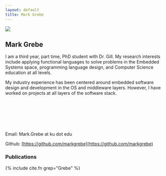 ```yaml
---
layout: default
title: Mark Grebe
---
```


<img src="{{site.baseurl}}/images/markgrebe/MarkGrebe.jpg" class="floatleft"/>

## Mark Grebe

I am a third year, part time, PhD student with Dr. Gill.  My research interests include applying functional languages to solve problems in the Embedded Systems space, programming language design, and Computer Science education at all levels.

My industry experience has been centered around embedded software design and development in the OS and middleware layers.  However, I have worked on 
projects at all layers of the software stack.

<br><br>
<br><br><br>

Email: Mark.Grebe at ku dot edu

Github: [https://github.com/markgrebe](https://github.com/markgrebe)

### Publications

{% include cite.fn grep="Grebe" %}

